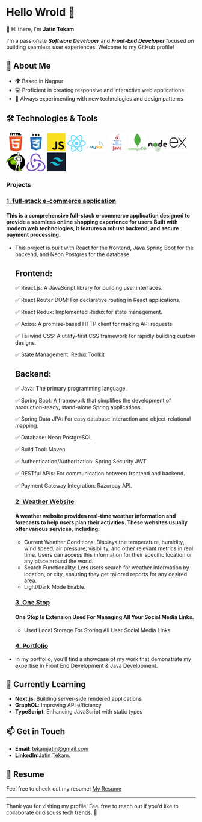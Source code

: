 <h1>Hello Wrold 👋 </h1>
👋 Hi there, I'm <strong>Jatin Tekam</strong>

I'm a passionate ***Software Developer*** and ***Front-End Developer*** focused on building seamless user experiences. Welcome to my GitHub profile!

## 🚀 About Me

- 🌍 Based in Nagpur
- 💻 Proficient in creating responsive and interactive web applications
- 🎨 Always experimenting with new technologies and design patterns

## 🛠️ Technologies & Tools
<div>
  <img src="https://github.com/saarthack/portfolio/blob/main/images/html-min.png" width="50px">
  <img src="https://github.com/saarthack/portfolio/blob/main/images/css-min.png" width="50px">
  <img src="https://github.com/saarthack/portfolio/blob/main/images/js-min.png" width="50px">
  <img src="https://github.com/saarthack/portfolio/blob/main/images/React-icon.svg.png" width="50px">
  <img src="https://github.com/saarthack/portfolio/blob/main/images/MySQL-min.png" width="50px">
  <img src="https://github.com/saarthack/portfolio/blob/main/images/java-logo-1.png" width="50px">
  <img src="https://github.com/saarthack/portfolio/blob/main/images/mongodb-min.png" width="50px">
  <img src="https://github.com/saarthack/portfolio/blob/main/images/node-min.png" width="50px">
  <img src="https://github.com/saarthack/portfolio/blob/main/images/express.png" width="50px">
  <img src="https://github.com/saarthack/portfolio/blob/main/images/gsap-min.png" width="50px">
  <img src="https://github.com/saarthack/portfolio/blob/main/images/redux.png" width="50px">
  <img src="https://github.com/saarthack/portfolio/blob/main/images/tailwind.png
" width="50px">
</div>

<h3>Projects</h3>

### [1. full-stack e-commerce application](https://riveshopping.netlify.app/)
<h4>This is a comprehensive full-stack e-commerce application designed to provide a seamless online shopping experience for users Built with modern web technologies, it features a robust backend, and secure payment processing.</h4>
<ul>
  <li>This project is built with React for the frontend, Java Spring Boot for the backend, and Neon Postgres for the database.</li>

 ## Frontend:  
✅ React.js: A JavaScript library for building user interfaces.

✅ React Router DOM: For declarative routing in React applications.

✅ React Redux: Implemented Redux for state management.

✅ Axios: A promise-based HTTP client for making API requests.

✅ Tailwind CSS: A utility-first CSS framework for rapidly building custom designs.

✅ State Management: Redux Toolkit

 ## Backend:

 ✅ Java: The primary programming language.

✅ Spring Boot: A framework that simplifies the development of production-ready, stand-alone Spring applications.

✅ Spring Data JPA: For easy database interaction and object-relational mapping.

✅ Database: Neon PostgreSQL

✅ Build Tool: Maven

✅ Authentication/Authorization: Spring Security JWT

✅ RESTful APIs: For communication between frontend and backend.

✅ Payment Gateway Integration: Razorpay API.


### [2. Weather Website](https://github.com/JatinTekam/Weather-Website)
<h4>A weather website provides real-time weather information and forecasts to help users plan their activities. These websites usually offer various services, including:</h4>
<ul>
  <li>Current Weather Conditions: Displays the temperature, humidity, wind speed, air pressure, visibility, and other relevant metrics in real time. Users can access this information for their specific location or any place around the world.</li>
  <li>Search Functionality: Lets users search for weather information by location, or city, ensuring they get tailored reports for any desired area.</li>
  <li>Light/Dark Mode Enable.</li>
</ul>

### [3. One Stop](https://github.com/JatinTekam/OneStop-Extension)
<h4>One Stop Is Extension Used For Managing All Your Social Media Links.</h4>
<ul>
  <li>Used Local Storage For Storing All User Social Media Links</li>
</ul>

### [4. Portfolio](https://github.com/JatinTekam/portfolio-website)
> <ul>
  <li>In my portfolio, you’ll find a showcase of my work that demonstrate my expertise in Front End Development & Java Development.</li>
</ul>

## 🌱 Currently Learning

- **Next.js**: Building server-side rendered applications
- **GraphQL**: Improving API efficiency
- **TypeScript**: Enhancing JavaScript with static types

## 📫 Get in Touch

- **Email**: [tekamjatin@gmail.com](tekamjatin@gmail.com)
- **LinkedIn**:[Jatin Tekam](https://linkedin.com/in/jatin-tekam).

## 💼 Resume

Feel free to check out my resume: [My Resume](https://drive.google.com/file/d/1bqyraofabFK9wgLJyURcN_liA7U8dWGg/view?usp=drive_link)

---

Thank you for visiting my profile! Feel free to reach out if you'd like to collaborate or discuss tech trends. 🚀


